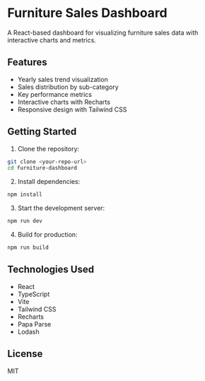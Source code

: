 # Furniture Sales Dashboard

A React-based dashboard for visualizing furniture sales data with interactive charts and metrics.

## Features

- Yearly sales trend visualization
- Sales distribution by sub-category
- Key performance metrics
- Interactive charts with Recharts
- Responsive design with Tailwind CSS

## Getting Started

1. Clone the repository:
```bash
git clone <your-repo-url>
cd furniture-dashboard
```

2. Install dependencies:
```bash
npm install
```

3. Start the development server:
```bash
npm run dev
```

4. Build for production:
```bash
npm run build
```

## Technologies Used

- React
- TypeScript
- Vite
- Tailwind CSS
- Recharts
- Papa Parse
- Lodash

## License

MIT
